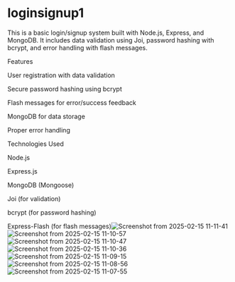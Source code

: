 # loginsignup1
This is a basic login/signup system built with Node.js, Express, and MongoDB. It includes data validation using Joi, password hashing with bcrypt, and error handling with flash messages.

Features

User registration with data validation

Secure password hashing using bcrypt

Flash messages for error/success feedback

MongoDB for data storage

Proper error handling

Technologies Used

Node.js

Express.js

MongoDB (Mongoose)

Joi (for validation)

bcrypt (for password hashing)

Express-Flash (for flash messages)![Screenshot from 2025-02-15 11-11-41](https://github.com/user-attachments/assets/2946ec84-ce3d-4823-9d14-48313e44ede6)
![Screenshot from 2025-02-15 11-10-57](https://github.com/user-attachments/assets/e6fe9d1f-8398-4a3c-b98c-758f197671e8)
![Screenshot from 2025-02-15 11-10-47](https://github.com/user-attachments/assets/33c045d3-0f6f-435a-9f3d-de06a9be2aa6)
![Screenshot from 2025-02-15 11-10-36](https://github.com/user-attachments/assets/c704682e-0774-4ee5-a3e0-2012f009fc0e)
![Screenshot from 2025-02-15 11-09-15](https://github.com/user-attachments/assets/d0eb3b1a-97d3-4c90-aa83-f40d6e7f2065)
![Screenshot from 2025-02-15 11-08-56](https://github.com/user-attachments/assets/c0007b04-b0f6-4105-a0c0-9bc91bf5a47f)
![Screenshot from 2025-02-15 11-07-55](https://github.com/user-attachments/assets/f16b7355-9e36-41dd-8ef8-8c860971f663)
